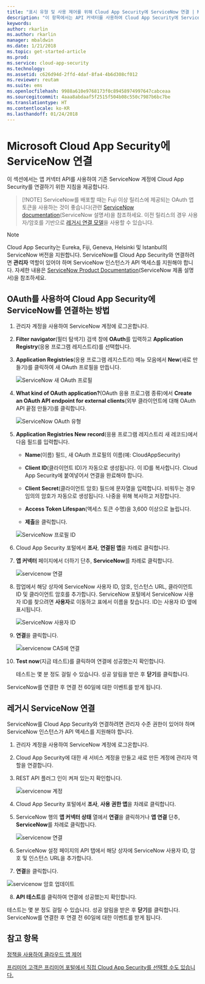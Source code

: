 ```yaml
---
title: "표시 유형 및 사용 제어를 위해 Cloud App Security에 ServiceNow 연결 | Microsoft 문서"
description: "이 항목에서는 API 커넥터를 사용하여 Cloud App Security에 ServiceNow 앱을 연결하는 방법에 대한 정보를 제공합니다."
keywords: 
author: rkarlin
ms.author: rkarlin
manager: mbaldwin
ms.date: 1/21/2018
ms.topic: get-started-article
ms.prod: 
ms.service: cloud-app-security
ms.technology: 
ms.assetid: c626d94d-2ffd-4daf-8fa4-4b6d308cf012
ms.reviewer: reutam
ms.suite: ems
ms.openlocfilehash: 9988a610e9768173f0c89458974997647cabceaa
ms.sourcegitcommit: 4aaa8abdaaf5f2515f504b08c550c7987b6bc7be
ms.translationtype: HT
ms.contentlocale: ko-KR
ms.lasthandoff: 01/24/2018
---
```

# <a name="connect-servicenow-to-microsoft-cloud-app-security"></a>Microsoft Cloud App Security에 ServiceNow 연결

이 섹션에서는 앱 커넥터 API를 사용하여 기존 ServiceNow 계정에 Cloud App Security를 연결하기 위한 지침을 제공합니다. 

 >  [!NOTE]
>  ServiceNow를 배포할 때는 Fuji 이상 릴리스에 제공되는 OAuth 앱 토큰을 사용하는 것이 좋습니다(관련 [ServiceNow documentation](http://wiki.servicenow.com/index.php?title=OAuth_Applications#gsc.tab=0)(ServiceNow 설명서)을 참조하세요. 이전 릴리스의 경우 사용자/암호를 기반으로 [레거시 연결 모델](#legacy-servicenow-connection)을 사용할 수 있습니다.

 > [!NOTE]  
>  Cloud App Security는 Eureka, Fiji, Geneva, Helsinki 및 Istanbul의 ServiceNow 버전을 지원합니다. ServiceNow를 Cloud App Security와 연결하려면 **관리자** 역할이 있어야 하며 ServiceNow 인스턴스가 API 액세스를 지원해야 합니다.  자세한 내용은 [ServiceNow Product Documentation](http://wiki.servicenow.com/index.php?title=Base_System_Roles#gsc.tab=0)(ServiceNow 제품 설명서)을 참조하세요.
  
## <a name="how-to-connect-servicenow-to-cloud-app-security-using-oauth"></a>OAuth를 사용하여 Cloud App Security에 ServiceNow를 연결하는 방법
  
  
1.  관리자 계정을 사용하여 ServiceNow 계정에 로그온합니다.  
  
2.  **Filter navigator**(필터 탐색기) 검색 창에 **OAuth**를 입력하고 **Application Registry**(응용 프로그램 레지스트리)를 선택합니다.

3. **Application Registries**(응용 프로그램 레지스트리) 메뉴 모음에서 **New**(새로 만들기)를 클릭하여 새 OAuth 프로필을 만듭니다.

   ![ServiceNow 새 OAuth 프로필](./media/servicenow-app-registry.png)

4. **What kind of OAuth application?**(OAuth 응용 프로그램 종류)에서 **Create an OAuth API endpoint for external clients**(외부 클라이언트에 대해 OAuth API 끝점 만들기)를 클릭합니다.

   ![ServiceNow OAuth 유형](./media/servicenow-oauth-app-type.png)

5. **Application Registries New record**(응용 프로그램 레지스트리 새 레코드)에서 다음 필드를 입력합니다.
    
    - **Name**(이름) 필드, 새 OAuth 프로필의 이름(예: CloudAppSecurity) 
    
    - **Client ID**(클라이언트 ID)가 자동으로 생성됩니다. 이 ID를 복사합니다. Cloud App Security에 붙여넣어서 연결을 완료해야 합니다.
    
    - **Client Secret**(클라이언트 암호) 필드에 문자열을 입력합니다. 비워두는 경우 임의의 암호가 자동으로 생성됩니다. 나중을 위해 복사하고 저장합니다. 
    
    - **Access Token Lifespan**(액세스 토큰 수명)을 3,600 이상으로 늘립니다.
    
    - **제출**을 클릭합니다.

   ![ServiceNow 프로필 ID](./media/servicenow-profile-ids.png)

6.  Cloud App Security 포털에서 **조사**, **연결된 앱**을 차례로 클릭합니다.  
  
7.  **앱 커넥터** 페이지에서 더하기 단추, **ServiceNow**를 차례로 클릭합니다.  
  
     ![servicenow 연결](./media/connect-servicenow.png "servicenow 연결")  
  
8.  팝업에서 해당 상자에 ServiceNow 사용자 ID, 암호, 인스턴스 URL, 클라이언트 ID 및 클라이언트 암호를 추가합니다. ServiceNow 포털에서 ServiceNow 사용자 ID를 찾으려면 **사용자**로 이동하고 표에서 이름을 찾습니다. ID는 사용자 ID 옆에 표시됩니다.

    ![ServiceNow 사용자 ID](./media/servicenow-userid.png)
  
9.  **연결**을 클릭합니다.  
  
     ![servicenow CAS에 연결](./media/servicenow-portal-connect.png "포털에서 servicenow 연결")  
  
10.  **Test now**(지금 테스트)를 클릭하여 연결에 성공했는지 확인합니다.  
  
     테스트는 몇 분 정도 걸릴 수 있습니다. 성공 알림을 받은 후 **닫기**를 클릭합니다.  
  
ServiceNow를 연결한 후 연결 전 60일에 대한 이벤트를 받게 됩니다.
  
## <a name="legacy-servicenow-connection"></a>레거시 ServiceNow 연결

ServiceNow를 Cloud App Security와 연결하려면 관리자 수준 권한이 있어야 하며 ServiceNow 인스턴스가 API 액세스를 지원해야 합니다.   

1.  관리자 계정을 사용하여 ServiceNow 계정에 로그온합니다.   

2.  Cloud App Security에 대한 새 서비스 계정을 만들고 새로 만든 계정에 관리자 역할을 연결합니다.   

3.  REST API 플러그 인이 켜져 있는지 확인합니다.   

    ![servicenow 계정](./media/servicenow-account.png "servicenow 계정")   

4.  Cloud App Security 포털에서 **조사**, **사용 권한 앱**을 차례로 클릭합니다.   

5.  ServiceNow 행의 **앱 커넥터 상태** 열에서 **연결**을 클릭하거나 **앱 연결** 단추, **ServiceNow**를 차례로 클릭합니다.   

    ![servicenow 연결](./media/connect-servicenow.png "servicenow 연결")   

6.  ServiceNow 설정 페이지의 API 탭에서 해당 상자에 ServiceNow 사용자 ID, 암호 및 인스턴스 URL을 추가합니다.   

7.  **연결**을 클릭합니다.   

   ![servicenow 암호 업데이트](./media/servicenow-update-password.png "servicenow 암호 업데이트")   

8.  **API 테스트**를 클릭하여 연결에 성공했는지 확인합니다.   
  
   테스트는 몇 분 정도 걸릴 수 있습니다. 성공 알림을 받은 후 **닫기**를 클릭합니다.    
 ServiceNow를 연결한 후 연결 전 60일에 대한 이벤트를 받게 됩니다. 


## <a name="see-also"></a>참고 항목  
[정책을 사용하여 클라우드 앱 제어](control-cloud-apps-with-policies.md)   

[프리미어 고객은 프리미어 포털에서 직접 Cloud App Security를 선택할 수도 있습니다.](https://premier.microsoft.com/)  
  
